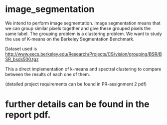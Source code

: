 # image_segmentation

We intend to perform image segmentation. Image segmentation means that we can group 
similar pixels together and give these grouped pixels the same label. The grouping problem is a 
clustering problem. We want to study the use of K-means on the Berkeley Segmentation 
Benchmark. 

Dataset used is 
http://www.eecs.berkeley.edu/Research/Projects/CS/vision/grouping/BSR/BSR_bsds500.tgz

This a direct implementation of k-means and spectral clustering to compare between the results of each one of them.

(detailed project requirements can be found in PR-assignment 2 pdf)

# further details can be found in the report pdf.
